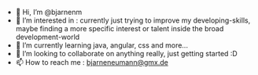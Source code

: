 - 👋 Hi, I’m @bjarnenm
- 👀 I’m interested in : currently just trying to improve my developing-skills, maybe finding a more specific interest or talent inside the broad development-world 
- 🌱 I’m currently learning java, angular, css and more...
- 💞️ I’m looking to collaborate on anything really, just getting started :D
- 📫 How to reach me : bjarneneumann@gmx.de

<!---
bjarnenm/bjarnenm is a ✨ special ✨ repository because its `README.md` (this file) appears on your GitHub profile.
You can click the Preview link to take a look at your changes.
--->
